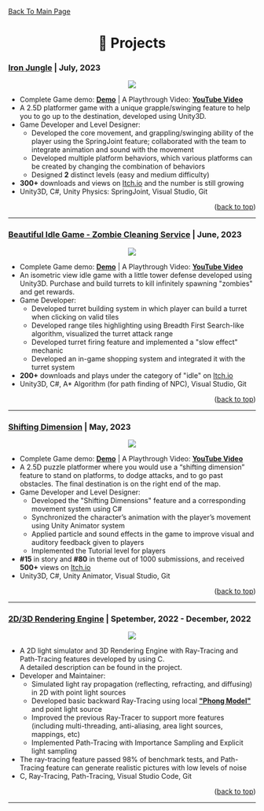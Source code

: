 <a name="readme-top"> [Back To Main Page](https://github.com/TaihouAnF) </a>


<h1 align="center">💼 Projects </h1>

### [Iron Jungle](https://github.com/TaihouAnF/Iron-Jungle) | July, 2023

<p align="center">
  <img src="https://github.com/TaihouAnF/TaihouAnF/blob/main/assets/Iron_Jungle.png"/>
</p>

* Complete Game demo: [**Demo**](https://leption.itch.io/iron-jungle) | A Playthrough Video: [**YouTube Video**](https://youtu.be/sWqLsdyJnhs)
* A 2.5D platformer game with a unique grapple/swinging feature to help you to go up to the destination, developed using Unity3D.
* Game Developer and Level Designer:
  * Developed the core movement, and grappling/swinging ability of the player using the SpringJoint feature; collaborated with the team to integrate animation and sound with the movement
  * Developed multiple platform behaviors, which various platforms can be created by changing the combination of behaviors
  * Designed **2** distinct levels (easy and medium difficulty)
* **300+** downloads and views on [Itch.io](https://itch.io/) and the number is still growing
* Unity3D, C#, Unity Physics: SpringJoint, Visual Studio, Git
<p align="right">(<a href="#readme-top">back to top</a>)</p>

---

### [Beautiful Idle Game - Zombie Cleaning Service](https://github.com/TaihouAnF/Beautiful-Idle-Game) | June, 2023

<p align="center">
  <img src="https://github.com/TaihouAnF/TaihouAnF/blob/main/assets/Zombie_Cleaning.png"/>
</p>

* Complete Game demo: [**Demo**](https://taihoudesu.itch.io/beautiful-idle-game) | A Playthrough Video: [**YouTube Video**](https://youtu.be/pTjxnDoNzSo)
* An isometric view idle game with a little tower defense developed using Unity3D. Purchase and build turrets to kill infinitely spawning "zombies" and get rewards.
* Game Developer:
  * Developed turret building system in which player can build a turret when clicking on valid tiles
  * Developed range tiles highlighting using Breadth First Search-like algorithm, visualized the turret attack range
  * Developed turret firing feature and implemented a "slow effect" mechanic
  * Developed an in-game shopping system and integrated it with the turret system
* **200+** downloads and plays under the category of "idle" on [Itch.io](https://itch.io/)
* Unity3D, C#, A* Algorithm (for path finding of NPC), Visual Studio, Git
<p align="right">(<a href="#readme-top">back to top</a>)</p>

---

### [Shifting Dimension](https://github.com/TaihouAnF/Shifting_Dimension) | May, 2023

<p align="center">
  <img src="https://github.com/TaihouAnF/TaihouAnF/blob/main/assets/Shifting_dimension.png"/>
</p>

* Complete Game demo: [**Demo**](https://taihoudesu.itch.io/shifting-dimension) | A Playthrough Video: [**YouTube Video**](https://youtu.be/65fz8wysiCg)
* A 2.5D puzzle platformer where you would use a “shifting dimension” feature to stand on platforms, to dodge attacks, and to go past obstacles. The final destination is on the right end of the map.
* Game Developer and Level Designer:
  * Developed the "Shifting Dimensions" feature and a corresponding movement system using C#
  * Synchronized the character’s animation with the player’s movement using Unity Animator system
  * Applied particle and sound effects in the game to improve visual and auditory feedback given to players
  * Implemented the Tutorial level for players
* **#15** in story and **#80** in theme out of 1000 submissions, and received **500+** views on [Itch.io](https://itch.io/)
* Unity3D, C#, Unity Animator, Visual Studio, Git
<p align="right">(<a href="#readme-top">back to top</a>)</p>

---

### [2D/3D Rendering Engine](https://github.com/TaihouAnF/Basic-Rendering-Engine) | Spetember, 2022 - December, 2022

<p align="center">
  <img src="https://github.com/TaihouAnF/TaihouAnF/blob/main/assets/Renderer.png"/>
</p>

* A 2D light simulator and 3D Rendering Engine with Ray-Tracing and Path-Tracing features developed by using C.\
A detailed description can be found in the project.
* Developer and Maintainer:
  * Simulated light ray propagation (reflecting, refracting, and diffusing) in 2D with point light sources
  * Developed basic backward Ray-Tracing using local [**"Phong Model"**](https://en.wikipedia.org/wiki/Phong_reflection_model) and point light source
  * Improved the previous Ray-Tracer to support more features (including multi-threading, anti-aliasing, area light sources, mappings, etc)
  * Implemented Path-Tracing with Importance Sampling and Explicit light sampling
* The ray-tracing feature passed 98% of benchmark tests, and Path-Tracing feature can generate realistic pictures with low levels of noise
* C, Ray-Tracing, Path-Tracing, Visual Studio Code, Git
<p align="right">(<a href="#readme-top">back to top</a>)</p>

---
